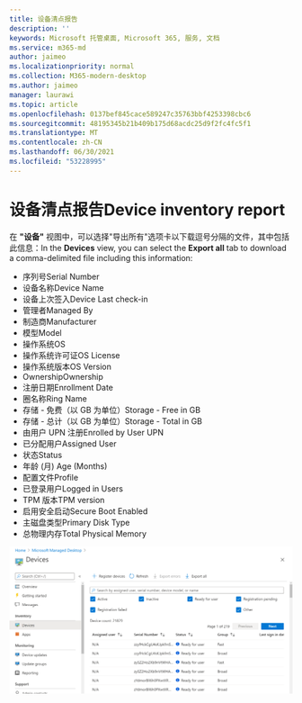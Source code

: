 ```yaml
---
title: 设备清点报告
description: ''
keywords: Microsoft 托管桌面, Microsoft 365, 服务, 文档
ms.service: m365-md
author: jaimeo
ms.localizationpriority: normal
ms.collection: M365-modern-desktop
ms.author: jaimeo
manager: laurawi
ms.topic: article
ms.openlocfilehash: 0137bef845cace589247c35763bbf4253398cbc6
ms.sourcegitcommit: 48195345b21b409b175d68acdc25d9f2fc4fc5f1
ms.translationtype: MT
ms.contentlocale: zh-CN
ms.lasthandoff: 06/30/2021
ms.locfileid: "53228995"
---
```

# <a name="device-inventory-report"></a><span data-ttu-id="9c1dc-103">设备清点报告</span><span class="sxs-lookup"><span data-stu-id="9c1dc-103">Device inventory report</span></span>

<span data-ttu-id="9c1dc-104">在 **"设备"** 视图中，可以选择"导出所有"选项卡以下载逗号分隔的文件，其中包括此信息：</span><span class="sxs-lookup"><span data-stu-id="9c1dc-104">In the **Devices** view, you can select the **Export all** tab to download a comma-delimited file including this information:</span></span>

- <span data-ttu-id="9c1dc-105">序列号</span><span class="sxs-lookup"><span data-stu-id="9c1dc-105">Serial Number</span></span>
- <span data-ttu-id="9c1dc-106">设备名称</span><span class="sxs-lookup"><span data-stu-id="9c1dc-106">Device Name</span></span>
- <span data-ttu-id="9c1dc-107">设备上次签入</span><span class="sxs-lookup"><span data-stu-id="9c1dc-107">Device Last check-in</span></span>
- <span data-ttu-id="9c1dc-108">管理者</span><span class="sxs-lookup"><span data-stu-id="9c1dc-108">Managed By</span></span>
- <span data-ttu-id="9c1dc-109">制造商</span><span class="sxs-lookup"><span data-stu-id="9c1dc-109">Manufacturer</span></span>
- <span data-ttu-id="9c1dc-110">模型</span><span class="sxs-lookup"><span data-stu-id="9c1dc-110">Model</span></span>
- <span data-ttu-id="9c1dc-111">操作系统</span><span class="sxs-lookup"><span data-stu-id="9c1dc-111">OS</span></span>
- <span data-ttu-id="9c1dc-112">操作系统许可证</span><span class="sxs-lookup"><span data-stu-id="9c1dc-112">OS License</span></span>
- <span data-ttu-id="9c1dc-113">操作系统版本</span><span class="sxs-lookup"><span data-stu-id="9c1dc-113">OS Version</span></span>
- <span data-ttu-id="9c1dc-114">Ownership</span><span class="sxs-lookup"><span data-stu-id="9c1dc-114">Ownership</span></span>
- <span data-ttu-id="9c1dc-115">注册日期</span><span class="sxs-lookup"><span data-stu-id="9c1dc-115">Enrollment Date</span></span>
- <span data-ttu-id="9c1dc-116">圈名称</span><span class="sxs-lookup"><span data-stu-id="9c1dc-116">Ring Name</span></span>
- <span data-ttu-id="9c1dc-117">存储 - 免费（以 GB 为单位）</span><span class="sxs-lookup"><span data-stu-id="9c1dc-117">Storage - Free in GB</span></span>
- <span data-ttu-id="9c1dc-118">存储 - 总计（以 GB 为单位）</span><span class="sxs-lookup"><span data-stu-id="9c1dc-118">Storage - Total in GB</span></span>
- <span data-ttu-id="9c1dc-119">由用户 UPN 注册</span><span class="sxs-lookup"><span data-stu-id="9c1dc-119">Enrolled by User UPN</span></span>
- <span data-ttu-id="9c1dc-120">已分配用户</span><span class="sxs-lookup"><span data-stu-id="9c1dc-120">Assigned User</span></span>
- <span data-ttu-id="9c1dc-121">状态</span><span class="sxs-lookup"><span data-stu-id="9c1dc-121">Status</span></span>
- <span data-ttu-id="9c1dc-122">年龄 (月) </span><span class="sxs-lookup"><span data-stu-id="9c1dc-122">Age (Months)</span></span>
- <span data-ttu-id="9c1dc-123">配置文件</span><span class="sxs-lookup"><span data-stu-id="9c1dc-123">Profile</span></span>
- <span data-ttu-id="9c1dc-124">已登录用户</span><span class="sxs-lookup"><span data-stu-id="9c1dc-124">Logged in Users</span></span>
- <span data-ttu-id="9c1dc-125">TPM 版本</span><span class="sxs-lookup"><span data-stu-id="9c1dc-125">TPM version</span></span>
- <span data-ttu-id="9c1dc-126">启用安全启动</span><span class="sxs-lookup"><span data-stu-id="9c1dc-126">Secure Boot Enabled</span></span>
- <span data-ttu-id="9c1dc-127">主磁盘类型</span><span class="sxs-lookup"><span data-stu-id="9c1dc-127">Primary Disk Type</span></span>
- <span data-ttu-id="9c1dc-128">总物理内存</span><span class="sxs-lookup"><span data-stu-id="9c1dc-128">Total Physical Memory</span></span>

![显示设备列表和相关详细信息的设备视图。](../../media/mmd-devices-view.png)
